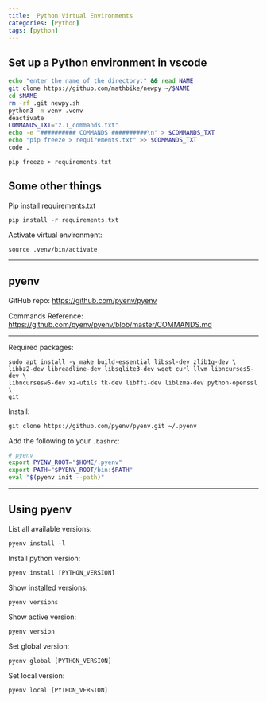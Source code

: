 ```yaml
---
title:  Python Virtual Environments
categories: [Python]
tags: [python]
---
```


## Set up a Python environment in vscode

```sh
echo "enter the name of the directory:" && read NAME
git clone https://github.com/mathbike/newpy ~/$NAME
cd $NAME
rm -rf .git newpy.sh
python3 -m venv .venv
deactivate
COMMANDS_TXT="z.1_commands.txt"
echo -e "########## COMMANDS ##########\n" > $COMMANDS_TXT
echo "pip freeze > requirements.txt" >> $COMMANDS_TXT
code .
```

```terminal
pip freeze > requirements.txt
```

## Some other things

Pip install requirements.txt
```terminal
pip install -r requirements.txt
```

Activate virtual environment:
```terminal
source .venv/bin/activate
```

---

## pyenv

GitHub repo:
<a href="https://github.com/pyenv/pyenv" target="_blank">https://github.com/pyenv/pyenv</a>

Commands Reference:
<a href="https://github.com/pyenv/pyenv/blob/master/COMMANDS.md" target="_blank">https://github.com/pyenv/pyenv/blob/master/COMMANDS.md</a>

---

Required packages:
```terminal
sudo apt install -y make build-essential libssl-dev zlib1g-dev \
libbz2-dev libreadline-dev libsqlite3-dev wget curl llvm libncurses5-dev \
libncursesw5-dev xz-utils tk-dev libffi-dev liblzma-dev python-openssl \
git
```

Install:
```terminal
git clone https://github.com/pyenv/pyenv.git ~/.pyenv
```

Add the following to your `.bashrc`:
```sh
# pyenv
export PYENV_ROOT="$HOME/.pyenv"
export PATH="$PYENV_ROOT/bin:$PATH"
eval "$(pyenv init --path)"
```

---

## Using pyenv

List all available versions:
```terminal
pyenv install -l
```

Install python version:
```terminal
pyenv install [PYTHON_VERSION]
```

Show installed versions:
```terminal
pyenv versions
```

Show active version:
```terminal
pyenv version
```

Set global version:
```terminal
pyenv global [PYTHON_VERSION]
```

Set local version:
```terminal
pyenv local [PYTHON_VERSION]
```
